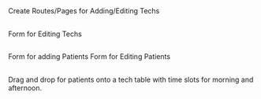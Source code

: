 ## 
Create Routes/Pages for Adding/Editing Techs

## 
Form for Editing Techs

##
Form for adding Patients
Form for Editing Patients

##
Drag and drop for patients onto a tech table with time slots for morning and afternoon.